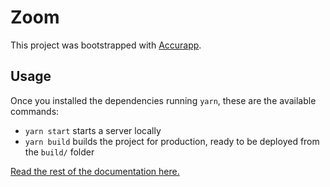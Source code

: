 # Zoom

This project was bootstrapped with [Accurapp](https://github.com/accurat/accurapp).

## Usage
Once you installed the dependencies running `yarn`, these are the available commands:
- `yarn start` starts a server locally
- `yarn build` builds the project for production, ready to be deployed from the `build/` folder

[Read the rest of the documentation here.](https://github.com/accurat/accurapp)
